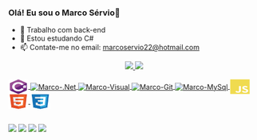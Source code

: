 ### Olá! Eu sou o Marco Sérvio👋

- 🔭 Trabalho com back-end
- 🌱 Estou estudando C# 
- 📫 Contate-me no email: marcoservio22@hotmail.com

<div align="center">
  <a href="https://github.com/marcoservio">
  <img height="180em" src="https://github-readme-stats.vercel.app/api?username=marcoservio&show_icons=true&theme=dark&include_all_commits=true&count_private=true"/>
  <img height="180em" src="https://github-readme-stats.vercel.app/api/top-langs/?username=marcoservio&layout=compact&langs_count=7&theme=dark"/>
</div>

<div style="display: inline_block"><br>
  <img align="center" alt="Marco-Csharp" height="30" width="40" src="https://raw.githubusercontent.com/devicons/devicon/master/icons/csharp/csharp-original.svg">
  <img align="center" alt="Marco-.Net" height="30" src="https://cdn.jsdelivr.net/gh/devicons/devicon/icons/dotnetcore/dotnetcore-original.svg" />
  <img align="center" alt="Marco-Visual" height="30" width="40" src="https://cdn.jsdelivr.net/gh/devicons/devicon/icons/visualstudio/visualstudio-plain.svg" />
  <img align="center" alt="Marco-Git" height="30" width="40" src="https://cdn.jsdelivr.net/gh/devicons/devicon/icons/git/git-original.svg">
  <img align="center" alt="Marco-MySql" height="30" width="40" src="https://cdn.jsdelivr.net/gh/devicons/devicon/icons/mysql/mysql-original-wordmark.svg" /> 
  <img align="center" alt="Marco-Js" height="30" width="40" src="https://raw.githubusercontent.com/devicons/devicon/master/icons/javascript/javascript-plain.svg">
  <img align="center" alt="Marco-HTML" height="30" width="40" src="https://raw.githubusercontent.com/devicons/devicon/master/icons/html5/html5-original.svg">
  <img align="center" alt="Marco-CSS" height="30" width="40" src="https://raw.githubusercontent.com/devicons/devicon/master/icons/css3/css3-original.svg">
</div>
  
##
 
<div> 
  <a href="https://wa.me/5531991693119" target="_blank"><img src="https://img.shields.io/badge/WhatsApp-25D366?style=for-the-badge&logo=whatsapp&logoColor=white" target="_blank"></a>
  <a href="https://instagram.com/marcocapanema" target="_blank"><img src="https://img.shields.io/badge/-Instagram-%23E4405F?style=for-the-badge&logo=instagram&logoColor=white" target="_blank"></a>
   <a href = "mailto:marcoservio22@hotmail.com"><img src="https://img.shields.io/badge/-Email-%23333?style=for-the-badge&logo=gmail&logoColor=white" target="_blank"></a>  	  <a href="https://www.linkedin.com/in/marco-s%C3%A9rvio-366b2b137" target="_blank"><img src="https://img.shields.io/badge/-LinkedIn-%230077B5?style=for-the-badge&logo=linkedin&logoColor=white" target="_blank"></a> 
  </div>
